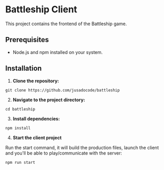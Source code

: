 # Battleship Client

This project contains the frontend of the Battleship game.

## Prerequisites

- Node.js and npm installed on your system.

## Installation

1. **Clone the repository:**

```
git clone https://github.com/jusadocode/battleship
```

2. **Navigate to the project directory:**

```
cd battleship
```

3. **Install dependencies:**

```
npm install
```

4. **Start the client project**

Run the start command, it will build the production files, launch the client and you'll be able to play/communicate with the server:

```
npm run start
```
